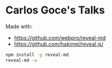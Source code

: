 # Carlos Goce's Talks

Made with:
* https://github.com/webpro/reveal-md
* https://github.com/hakimel/reveal.js/

```bash
npm install -g reveal-md
reveal-md -w
```
